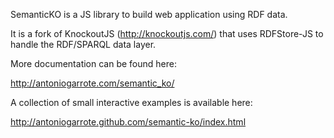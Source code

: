 SemanticKO is a JS library to build web application using RDF data.

It is a fork of KnockoutJS (http://knockoutjs.com/) that uses
RDFStore-JS to handle the RDF/SPARQL data layer.

More documentation can be found here:

http://antoniogarrote.com/semantic_ko/

A collection of small interactive examples is available here:

http://antoniogarrote.github.com/semantic-ko/index.html